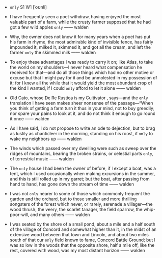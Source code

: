 - `only` S1 W1 [ˈoʊnli]



- I have frequently seen a poet withdraw, having enjoyed the most valuable part of a farm, while the crusty farmer supposed that he had got a few wild apples `only` —— walden

-  Why, the owner does not know it for many years when a poet has put his farm in rhyme, the most admirable kind of invisible fence, has fairly impounded it, milked it, skimmed it, and got all the cream, and left the farmer `only` the skimmed milk —— walden

-  To enjoy these advantages I was ready to carry it on; like Atlas, to take the world on my shoulders﻿—I never heard what compensation he received for that﻿—and do all those things which had no other motive or excuse but that I might pay for it and be unmolested in my possession of it; for I knew all the while that it would yield the most abundant crop of the kind I wanted, if I could `only` afford to let it alone —— walden

- Old Cato, whose De Re Rustica is my Cultivator , says﻿—and the `only` translation I have seen makes sheer nonsense of the passage﻿—“When you think of getting a farm turn it thus in your mind, not to buy greedily; nor spare your pains to look at it, and do not think it enough to go round it once —— walden

-  As I have said, I do not propose to write an ode to dejection, but to brag as lustily as chanticleer in the morning, standing on his roost, if `only` to wake my neighbors up —— walden

-  The winds which passed over my dwelling were such as sweep over the ridges of mountains, bearing the broken strains, or celestial parts `only`, of terrestrial music —— walden

- The `only` house I had been the owner of before, if I except a boat, was a tent, which I used occasionally when making excursions in the summer, and this is still rolled up in my garret; but the boat, after passing from hand to hand, has gone down the stream of time —— walden

-  I was not `only` nearer to some of those which commonly frequent the garden and the orchard, but to those smaller and more thrilling songsters of the forest which never, or rarely, serenade a villager﻿—the wood thrush, the veery, the scarlet tanager, the field sparrow, the whip-poor-will, and many others —— walden

- I was seated by the shore of a small pond, about a mile and a half south of the village of Concord and somewhat higher than it, in the midst of an extensive wood between that town and Lincoln, and about two miles south of that our `only` field known to fame, Concord Battle Ground; but I was so low in the woods that the opposite shore, half a mile off, like the rest, covered with wood, was my most distant horizon —— walden